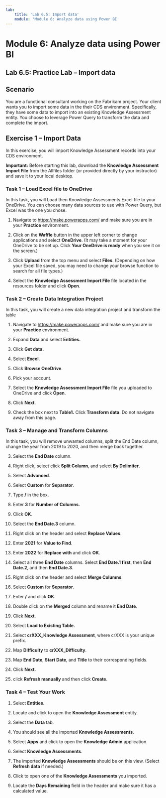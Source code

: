 ```yaml
---
lab:
    title: 'Lab 6.5: Import data'
    module: 'Module 6: Analyze data using Power BI'
---
```


Module 6: Analyze data using Power BI
=======================

## Lab 6.5: Practice Lab – Import data

Scenario
--------

You are a functional consultant working on the Fabrikam project. Your client
wants you to import some data in the their CDS environment. Specifically, they
have some data to import into an existing Knowledge Assessment entity. You
choose to leverage Power Query to transform the data and complete the import.


Exercise 1 – Import Data
------------------------

In this exercise, you will import Knowledge Assessment records into your CDS
environment.

**Important:** Before starting this lab, download the **Knowledge Assessment Import File** from the Allfiles folder (or provided directly by your instructor) and save it to your local desktop.

### Task 1 – Load Excel file to OneDrive

In this task, you will Load then Knowledge Assessments Excel file to your
OneDrive. You can choose many data sources to use with Power Query, but Excel
was the one you chose.

1.  Navigate to <https://make.powerapps.com/> and make sure you are in your **Practice** environment.

2.  Click on the **Waffle** button in the upper left corner to change
    applications and select **OneDrive**. (It may take a moment for your OneDrive to be set up. Click **Your OneDrive is ready** when you see it on the screen.)

3.  Click **Upload** from the top menu and select **Files**. (Depending on how your Excel file saved, you may need to change your browse function to search for all file types.)

4.  Select the **Knowledge Assessment Import File** file located in the resources folder
    and click **Open**.

### Task 2 – Create Data Integration Project

In this task, you will create a new data integration project and transform the
table

1.  Navigate to <https://make.powerapps.com/> and make sure you are in your **Practice** environment.

2.  Expand **Data** and select **Entities.**

3.  Click **Get data.**

4.  Select **Excel**.

5.  Click **Browse OneDrive**.

6.  Pick your account.

7.  Select the **Knowledge Assessment Import File** file you uploaded to OneDrive and click
    **Open**.

8.  Click **Next**.

10. Check the box next to **Table1.** Click **Transform data**. Do not navigate away from this page.

### Task 3 – Manage and Transform Columns

In this task, you will remove unwanted columns, split the End Date column,
change the year from 2019 to 2020, and then merge back together.

3.  Select the **End Date** column.

4.  Right click, select click **Split Column**, and select **By
    Delimiter**.

5.  Select **Advanced**.

6.  Select **Custom** for **Separator**.

7.  Type **/** in the box.

8.  Enter **3** for **Number of Columns.**

9.  Click **OK**.

10. Select the **End Date.3** column.

11. Right click on the header and select **Replace Values**.

12. Enter **2021** for **Value to Find**.

13. Enter **2022** for **Replace with** and click **OK**.

14. Select all three **End Date** columns. Select **End Date.1 first**, then
    **End Date.2**, and then **End Date.3**.

15. Right click on the header and select **Merge Columns**.

16. Select **Custom** for **Separator**.

17. Enter **/** and click **OK**.

18. Double click on the **Merged** column and rename it **End Date**.

19. Click **Next**.

20. Select **Load to Existing Table.**

21. Select **crXXX_Knowledge Assessment**, where crXXX is your unique prefix.

22. Map **Difficulty** to **crXXX_Difficulty**.

23. Map **End Date**, **Start Date**, and **Title** to their corresponding
    fields.

25. Click **Next.**

26. click **Refresh manually** and then click **Create**.

### Task 4 – Test Your Work

1.  Select **Entities**.

2.  Locate and click to open the **Knowledge Assessment** entity.

3.  Select the **Data** tab.

4.  You should see all the imported **Knowledge Assessments**.

8.  Select **Apps** and click to open the **Knowledge Admin** application.

9.  Select **Knowledge Assessments**.

10. The imported **Knowledge Assessments** should be on this view. (Select **Refresh data** if needed.)

11. Click to open one of the **Knowledge Assessments** you imported.

12. Locate the **Days Remaining** field in the header and make sure it has a
    calculated value.
